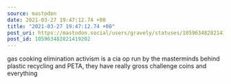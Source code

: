 ```yaml
---
source: mastodon
date: 2021-03-27 19:47:12.74 +00
title: "2021-03-27 19:47:12.74 +00"
post_uri: https://mastodon.social/users/gravely/statuses/105963482821419202
post_id: 105963482821419202
---
```

gas cooking elimination activism is a cia op run by the masterminds behind plastic recycling and PETA, they have really gross challenge coins and everything


